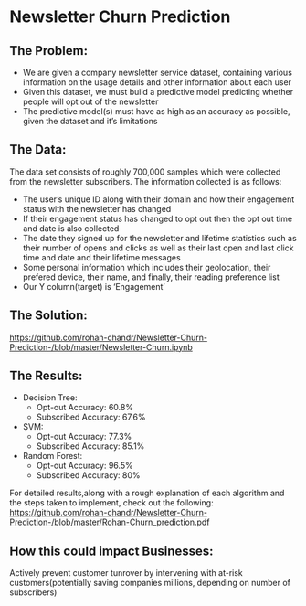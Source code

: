 # Newsletter Churn Prediction 
## The Problem:
* We are given a company newsletter service dataset, containing various information on the usage details and other information about each user
* Given this dataset, we must build a predictive model predicting whether people will opt out of the newsletter
* The predictive model(s) must have as high as an accuracy as possible, given the dataset and it’s limitations

## The Data:
The data set consists of roughly 700,000 samples which were collected from the newsletter subscribers. The information collected is as follows:
* The user’s unique ID along with their domain and how their engagement status with the newsletter has changed
* If their engagement status has changed to opt out then the opt out time and date is also collected
* The date they signed up for the newsletter and lifetime statistics such as their number of opens and clicks as well as their last open and last click time and date and their lifetime messages
* Some personal information which includes their geolocation, their prefered device, their name, and finally, their reading preference list
* Our Y column(target) is ‘Engagement’

## The Solution:
https://github.com/rohan-chandr/Newsletter-Churn-Prediction-/blob/master/Newsletter-Churn.ipynb

## The Results:
* Decision Tree:
    * Opt-out Accuracy: 60.8%
    * Subscribed Accuracy: 67.6%
* SVM:
    * Opt-out Accuracy: 77.3%
    * Subscribed Accuracy: 85.1%
* Random Forest:
    * Opt-out Accuracy: 96.5%
    * Subscribed Accuracy: 80%

For detailed results,along with a rough explanation of each algorithm and the steps taken to implement, check out the following:
https://github.com/rohan-chandr/Newsletter-Churn-Prediction-/blob/master/Rohan-Churn_prediction.pdf

## How this could impact Businesses:
Actively prevent customer tunrover by intervening with at-risk customers(potentially saving companies millions, depending on number of subscribers)



